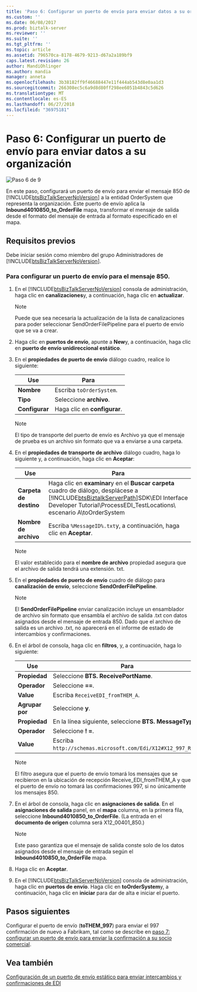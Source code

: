 ```yaml
---
title: 'Paso 6: Configurar un puerto de envío para enviar datos a su organización | Microsoft Docs'
ms.custom: ''
ms.date: 06/08/2017
ms.prod: biztalk-server
ms.reviewer: ''
ms.suite: ''
ms.tgt_pltfrm: ''
ms.topic: article
ms.assetid: 796570ca-8178-4679-9213-d67a2a189bf9
caps.latest.revision: 26
author: MandiOhlinger
ms.author: mandia
manager: anneta
ms.openlocfilehash: 3b38182ff9f46688447e11f444ab543d8e0aa1d3
ms.sourcegitcommit: 266308ec5c6a9d8d80ff298ee6051b4843c5d626
ms.translationtype: MT
ms.contentlocale: es-ES
ms.lasthandoff: 06/27/2018
ms.locfileid: "36975181"
---
```

# <a name="step-6-configure-a-send-port-to-send-data-to-your-organization"></a>Paso 6: Configurar un puerto de envío para enviar datos a su organización
![Paso 6 de 9](../adapters-and-accelerators/wcf-lob-adapter-sdk/media/step-6of9.gif "Step_6of9")  

 En este paso, configurará un puerto de envío para enviar el mensaje 850 de [!INCLUDE[btsBizTalkServerNoVersion](../includes/btsbiztalkservernoversion-md.md)] a la entidad OrderSystem que representa la organización. Este puerto de envío aplica la **Inbound4010850_to_OrderFile** mapa, transformar el mensaje de salida desde el formato del mensaje de entrada al formato especificado en el mapa.  

## <a name="prerequisites"></a>Requisitos previos  
 Debe iniciar sesión como miembro del grupo Administradores de [!INCLUDE[btsBizTalkServerNoVersion](../includes/btsbiztalkservernoversion-md.md)].  

### <a name="to-configure-a-send-port-for-the-850-message"></a>Para configurar un puerto de envío para el mensaje 850.  

1. En el [!INCLUDE[btsBizTalkServerNoVersion](../includes/btsbiztalkservernoversion-md.md)] consola de administración, haga clic en **canalizaciones**y, a continuación, haga clic en **actualizar**.  

   > [!NOTE]
   >  Puede que sea necesaria la actualización de la lista de canalizaciones para poder seleccionar SendOrderFilePipeline para el puerto de envío que se va a crear.  

2. Haga clic en **puertos de envío**, apunte a **New**y, a continuación, haga clic en **puerto de envío unidireccional estático**.  

3. En el **propiedades de puerto de envío** diálogo cuadro, realice lo siguiente:  

   |Use|Para|  
   |--------------|----------------|  
   |**Nombre**|Escriba `toOrderSystem`.|  
   |**Tipo**|Seleccione **archivo**.|  
   |**Configurar**|Haga clic en **configurar**.|  

   > [!NOTE]
   >  El tipo de transporte del puerto de envío es Archivo ya que el mensaje de prueba es un archivo sin formato que va a enviarse a una carpeta.  

4. En el **propiedades de transporte de archivo** diálogo cuadro, haga lo siguiente y, a continuación, haga clic en **Aceptar**:  


   |        Use        |                                                                                                               Para                                                                                                               |
   |------------------------|----------------------------------------------------------------------------------------------------------------------------------------------------------------------------------------------------------------------------------------|
   | **Carpeta de destino** | Haga clic en **examinar**y en el **Buscar carpeta** cuadro de diálogo, desplácese a [!INCLUDE[btsBiztalkServerPath](../includes/btsbiztalkserverpath-md.md)]SDK\EDI Interface Developer Tutorial\ProcessEDI_TestLocations\ escenario A\toOrderSystem |
   |     **Nombre de archivo**      |                                                                                            Escriba `%MessageID%.txt`y, a continuación, haga clic en **Aceptar**.                                                                                             |

   > [!NOTE]
   >  El valor establecido para el **nombre de archivo** propiedad asegura que el archivo de salida tendrá una extensión. txt.  

5. En el **propiedades de puerto de envío** cuadro de diálogo para **canalización de envío**, seleccione **SendOrderFilePipeline**.  

   > [!NOTE]
   >  El **SendOrderFilePipeline** enviar canalización incluye un ensamblador de archivo sin formato que ensambla el archivo de salida .txt con datos asignados desde el mensaje de entrada 850. Dado que el archivo de salida es un archivo .txt, no aparecerá en el informe de estado de intercambios y confirmaciones.  

6. En el árbol de consola, haga clic en **filtros**, y, a continuación, haga lo siguiente:  

   |Use|Para|  
   |--------------|----------------|  
   |**Propiedad**|Seleccione **BTS. ReceivePortName**.|  
   |**Operador**|Seleccione **==**.|  
   |**Value**|Escriba `ReceiveEDI_fromTHEM_A`.|  
   |**Agrupar por**|Seleccione **y**.|  
   |**Propiedad**|En la línea siguiente, seleccione **BTS. MessageType**.|  
   |**Operador**|Seleccione **! =**.|  
   |**Value**|Escriba `http://schemas.microsoft.com/Edi/X12#X12_997_Root`.|  

   > [!NOTE]
   >  El filtro asegura que el puerto de envío tomará los mensajes que se recibieron en la ubicación de recepción Receive_EDI_fromTHEM_A y que el puerto de envío no tomará las confirmaciones 997, si no únicamente los mensajes 850.  

7. En el árbol de consola, haga clic en **asignaciones de salida**. En el **asignaciones de salida** panel, en el **mapa** columna, en la primera fila, seleccione **Inbound4010850_to_OrderFile**. (La entrada en el **documento de origen** columna será X12_00401_850.)  

   > [!NOTE]
   >  Este paso garantiza que el mensaje de salida conste solo de los datos asignados desde el mensaje de entrada según el **Inbound4010850_to_OrderFile** mapa.  

8. Haga clic en **Aceptar**.  

9. En el [!INCLUDE[btsBizTalkServerNoVersion](../includes/btsbiztalkservernoversion-md.md)] consola de administración, haga clic en **puertos de envío**. Haga clic en **toOrderSystem**y, a continuación, haga clic en **iniciar** para dar de alta e iniciar el puerto.  

## <a name="next-steps"></a>Pasos siguientes  
 Configurar el puerto de envío (**toTHEM_997**) para enviar el 997 confirmación de nuevo a Fabrikam, tal como se describe en [paso 7: configurar un puerto de envío para enviar la confirmación a su socio comercial](../core/step-7-configure-a-send-port-to-send-the-acknowledgment-to-trading-partner.md).  

## <a name="see-also"></a>Vea también  
 [Configuración de un puerto de envío estático para enviar intercambios y confirmaciones de EDI](../core/configuring-a-static-send-port-to-send-edi-interchanges-and-acknowledgments.md)